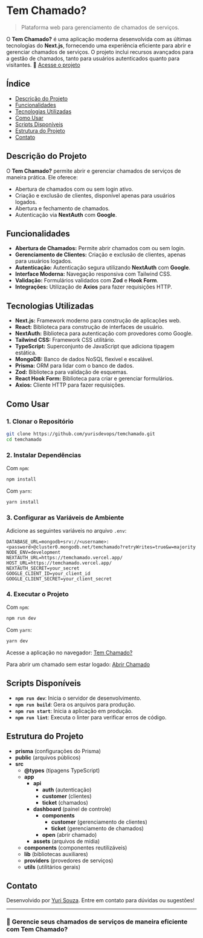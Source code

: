# Tem Chamado?

> Plataforma web para gerenciamento de chamados de serviços.

O **Tem Chamado?** é uma aplicação moderna desenvolvida com as últimas tecnologias do **Next.js**, fornecendo uma experiência eficiente para abrir e gerenciar chamados de serviços. O projeto inclui recursos avançados para a gestão de chamados, tanto para usuários autenticados quanto para visitantes.
🔗 [Acesse o projeto](https://pizzamanager.vercel.app/)

## Índice

- [Descrição do Projeto](#descrição-do-projeto)
- [Funcionalidades](#funcionalidades)
- [Tecnologias Utilizadas](#tecnologias-utilizadas)
- [Como Usar](#como-usar)
- [Scripts Disponíveis](#scripts-disponíveis)
- [Estrutura do Projeto](#estrutura-do-projeto)
- [Contato](#contato)

## Descrição do Projeto

O **Tem Chamado?** permite abrir e gerenciar chamados de serviços de maneira prática. Ele oferece:

- Abertura de chamados com ou sem login ativo.
- Criação e exclusão de clientes, disponível apenas para usuários logados.
- Abertura e fechamento de chamados.
- Autenticação via **NextAuth** com **Google**.

## Funcionalidades

- **Abertura de Chamados:** Permite abrir chamados com ou sem login.
- **Gerenciamento de Clientes:** Criação e exclusão de clientes, apenas para usuários logados.
- **Autenticação:** Autenticação segura utilizando **NextAuth** com **Google**.
- **Interface Moderna:** Navegação responsiva com Tailwind CSS.
- **Validação:** Formulários validados com **Zod** e **Hook Form**.
- **Integrações:** Utilização de **Axios** para fazer requisições HTTP.

## Tecnologias Utilizadas

- **Next.js:** Framework moderno para construção de aplicações web.
- **React:** Biblioteca para construção de interfaces de usuário.
- **NextAuth:** Biblioteca para autenticação com provedores como Google.
- **Tailwind CSS:** Framework CSS utilitário.
- **TypeScript:** Superconjunto de JavaScript que adiciona tipagem estática.
- **MongoDB:** Banco de dados NoSQL flexível e escalável.
- **Prisma:** ORM para lidar com o banco de dados.
- **Zod:** Biblioteca para validação de esquemas.
- **React Hook Form:** Biblioteca para criar e gerenciar formulários.
- **Axios:** Cliente HTTP para fazer requisições.

## Como Usar

### 1. Clonar o Repositório

```bash
git clone https://github.com/yurisdevops/temchamado.git
cd temchamado
```

### 2. Instalar Dependências

Com `npm`:

```bash
npm install
```

Com `yarn`:

```bash
yarn install
```

### 3. Configurar as Variáveis de Ambiente

Adicione as seguintes variáveis no arquivo `.env`:

```env
DATABASE_URL=mongodb+srv://<username>:<password>@cluster0.mongodb.net/temchamado?retryWrites=true&w=majority
NODE_ENV=development
NEXTAUTH_URL=https://temchamado.vercel.app/
HOST_URL=https://temchamado.vercel.app/
NEXTAUTH_SECRET=your_secret
GOOGLE_CLIENT_ID=your_client_id
GOOGLE_CLIENT_SECRET=your_client_secret
```

### 4. Executar o Projeto

Com `npm`:

```bash
npm run dev
```

Com `yarn`:

```bash
yarn dev
```

Acesse a aplicação no navegador: [Tem Chamado?](https://temchamado.vercel.app/)

Para abrir um chamado sem estar logado: [Abrir Chamado](https://temchamado.vercel.app/open)

## Scripts Disponíveis

- **`npm run dev`**: Inicia o servidor de desenvolvimento.
- **`npm run build`**: Gera os arquivos para produção.
- **`npm run start`**: Inicia a aplicação em produção.
- **`npm run lint`**: Executa o linter para verificar erros de código.

## Estrutura do Projeto

- **prisma** (configurações do Prisma)
- **public** (arquivos públicos)
- **src**
  - **@types** (tipagens TypeScript)
  - **app**
    - **api**
      - **auth** (autenticação)
      - **customer** (clientes)
      - **ticket** (chamados)
    - **dashboard** (painel de controle)
      - **components**
        - **customer** (gerenciamento de clientes)
        - **ticket** (gerenciamento de chamados)
      - **open** (abrir chamado)
    - **assets** (arquivos de mídia)
  - **components** (componentes reutilizáveis)
  - **lib** (bibliotecas auxiliares)
  - **providers** (provedores de serviços)
  - **utils** (utilitários gerais)

## Contato

Desenvolvido por [Yuri Souza](https://github.com/yurisdevops). Entre em contato para dúvidas ou sugestões!

---

### 🔧 **Gerencie seus chamados de serviços de maneira eficiente com Tem Chamado?**

